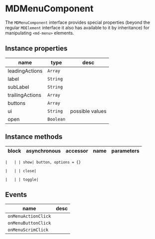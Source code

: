 # MDMenuComponent
The `MDMenuComponent` interface provides special properties (beyond the regular `MDElement` interface it also has available to it by inheritance) for manipulating `<md-menu>` elements.

## Instance properties

name|type|desc
---|---|---
leadingActions|`Array`|
label|`String`|
subLabel|`String`|
trailingActions|`Array`|
buttons|`Array`|
ui|`String`|possible values 
open|`Boolean`|

## Instance methods

block| asynchronous | accessor| name| parameters
---| --- | ---| ---| ---

    |   | | show| button, options = {}

    |   | | close| 

    |   | | toggle| 

## Events

name|desc
---|---
`onMenuActionClick`|
`onMenuButtonClick`|
`onMenuScrimClick`|
